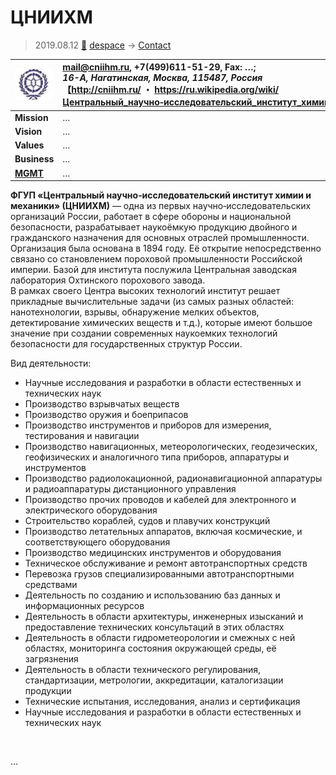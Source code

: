 # ЦНИИХМ
> 2019.08.12 [🚀](../../index/index.md) [despace](../index.md) → [Contact](../contact.md)

|[![](../f/contact/c/cniihm_logo1_thumb.webp)](../f/contact/c/cniihm_logo1.webp)|<mail@cniihm.ru>, +7(499)611-51-29, Fax: …;<br> *16-А, Нагатинская, Москва, 115487, Россия*<br> 【<http://cniihm.ru/> ・ <https://ru.wikipedia.org/wiki/Центральный_научно‑исследовательский_институт_химии_и_механики>】|
|:--|:--|
|**Mission**|…|
|**Vision**|…|
|**Values**|…|
|**Business**|…|
|**[MGMT](../mgmt.md)**|…|

**ФГУП «Центральный научно‑исследовательский институт химии и механики» (ЦНИИХМ)** — одна из первых научно‑исследовательских организаций России, работает в сфере обороны и национальной безопасности, разрабатывает наукоёмкую продукцию двойного и гражданского назначения для основных отраслей промышленности. Организация была основана в 1894 году. Её открытие непосредственно связано со становлением пороховой промышленности Российской империи. Базой для института послужила Центральная заводская лаборатория Охтинского порохового завода.  
В рамках своего Центра высоких технологий институт решает прикладные вычислительные задачи (из самых разных областей: нанотехнологии, взрывы, обнаружение мелких объектов, детектирование химических веществ и т.д.), которые имеют большое значение при создании современных наукоемких технологий безопасности для государственных структур России.

Вид деятельности:

   - Научные исследования и разработки в области естественных и технических наук
   - Производство взрывчатых веществ
   - Производство оружия и боеприпасов
   - Производство инструментов и приборов для измерения, тестирования и навигации
   - Производство навигационных, метеорологических, геодезических, геофизических и аналогичного типа приборов, аппаратуры и инструментов
   - Производство радиолокационной, радионавигационной аппаратуры и радиоаппаратуры дистанционного управления
   - Производство прочих проводов и кабелей для электронного и электрического оборудования
   - Строительство кораблей, судов и плавучих конструкций
   - Производство летательных аппаратов, включая космические, и соответствующего оборудования
   - Производство медицинских инструментов и оборудования
   - Техническое обслуживание и ремонт автотранспортных средств
   - Перевозка грузов специализированными автотранспортными средствами
   - Деятельность по созданию и использованию баз данных и информационных ресурсов
   - Деятельность в области архитектуры, инженерных изысканий и предоставление технических консультаций в этих областях
   - Деятельность в области гидрометеорологии и смежных с ней областях, мониторинга состояния окружающей среды, её загрязнения
   - Деятельность в области технического регулирования, стандартизации, метрологии, аккредитации, каталогизации продукции
   - Технические испытания, исследования, анализ и сертификация
   - Научные исследования и разработки в области естественных и технических наук

<p style="page-break-after:always"> </p>

…
